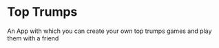 # Top Trumps
 An App with which you can create your own top trumps games and play them with a friend
